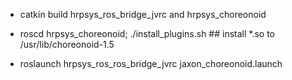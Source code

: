 - catkin build hrpsys_ros_bridge_jvrc and hrpsys_choreonoid

- roscd hrpsys_choreonoid; ./install_plugins.sh ## install *.so to /usr/lib/choreonoid-1.5

- roslaunch hrpsys_ros_ros_bridge_jvrc jaxon_choreonoid.launch
